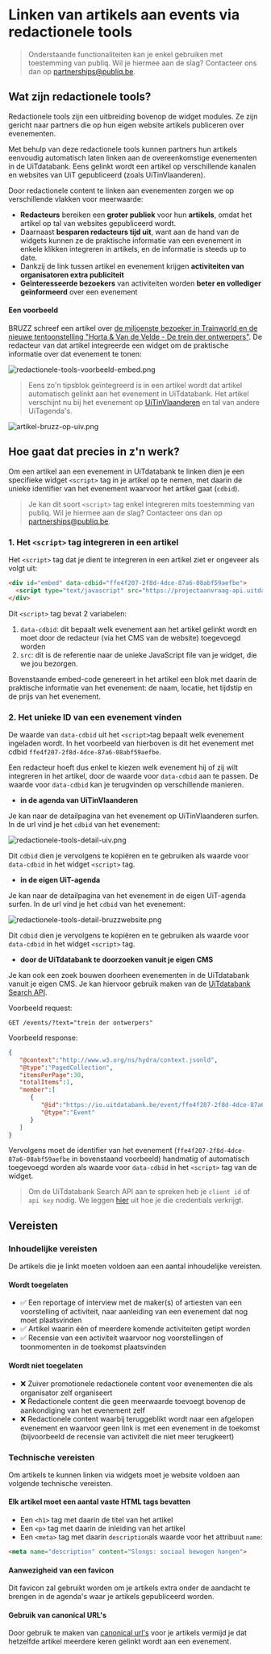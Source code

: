 # Linken van artikels aan events via redactionele tools

> Onderstaande functionaliteiten kan je enkel gebruiken met toestemming van publiq. Wil je hiermee aan de slag? Contacteer ons dan op <partnerships@publiq.be>.

## Wat zijn redactionele tools?

Redactionele tools zijn een uitbreiding bovenop de widget modules. Ze zijn gericht naar partners die op hun eigen website artikels publiceren over evenementen.

Met behulp van deze redactionele tools kunnen partners hun artikels eenvoudig automatisch laten linken aan de overeenkomstige evenementen in de UiTdatabank. Eens gelinkt wordt een artikel op verschillende kanalen en websites van UiT gepubliceerd (zoals UiTinVlaanderen).

Door redactionele content te linken aan evenementen zorgen we op verschillende vlakken voor meerwaarde:

* **Redacteurs** bereiken een **groter publiek** voor hun **artikels**, omdat het artikel op tal van websites gepubliceerd wordt.
* Daarnaast **besparen redacteurs tijd uit**, want aan de hand van de widgets kunnen ze de praktische informatie van een evenement in enkele klikken integreren in artikels, en de informatie is steeds up to date.
* Dankzij de link tussen artikel en evenement krijgen **activiteiten van organisatoren extra publiciteit**
* **Geïnteresseerde bezoekers** van activiteiten worden **beter en vollediger geïnformeerd** over een evenement

#### Een voorbeeld

BRUZZ schreef een artikel over [de miljoenste bezoeker in Trainworld en de nieuwe tentoonstelling "Horta & Van de Velde - De trein der ontwerpers"](https://www.bruzz.be/samenleving/train-world-schaarbeek-verwelkomt-miljoenste-bezoeker-2023-01-03). De redacteur van dat artikel integreerde een widget om de praktische informatie over dat evenement te tonen:

![redactionele-tools-voorbeeld-embed.png](../assets/images/redactionele-tools-voorbeeld-embed.png)

<!-- theme: success -->

> Eens zo'n tipsblok geïntegreerd is in een artikel wordt dat artikel automatisch gelinkt aan het evenement in UiTdatabank. Het artikel verschijnt nu bij het evenement op [UiTinVlaanderen](https://www.uitinvlaanderen.be/agenda/e/horta-van-de-velde-de-trein-der-ontwerpers/ffe4f207-2f8d-4dce-87a6-08abf59aefbe) en tal van andere UiTagenda's.

![artikel-bruzz-op-uiv.png](../assets/images/artikel-bruzz-op-uiv.png)

## Hoe gaat dat precies in z'n werk?

Om een artikel aan een evenement in UiTdatabank te linken dien je een specifieke widget `<script>` tag in je artikel op te nemen, met daarin de unieke identifier van het evenement waarvoor het artikel gaat (`cdbid`).

> Je kan dit soort `<script>` tag enkel integreren mits toestemming van publiq. Wil je hiermee aan de slag? Contacteer ons dan op <partnerships@publiq.be>.

### 1. Het `<script>` tag integreren in een artikel

Het `<script>` tag dat je dient te integreren in een artikel ziet er ongeveer als volgt uit:

```html
<div id="embed" data-cdbid="ffe4f207-2f8d-4dce-87a6-08abf59aefbe">
  <script type="text/javascript" src="https://projectaanvraag-api.uitdatabank.be/widgets/layout/1234.js"></script>
</div>
```

Dit `<script>` tag bevat 2 variabelen:

1. `data-cdbid`: dit bepaalt welk evenement aan het artikel gelinkt wordt en moet door de redacteur (via het CMS van de website) toegevoegd worden
2. `src`: dit is de referentie naar de unieke JavaScript file van je widget, die we jou bezorgen.

Bovenstaande embed-code genereert in het artikel een blok met daarin de praktische informatie van het evenement: de naam, locatie, het tijdstip en de prijs van het evenement.

### 2. Het unieke ID van een evenement vinden

De waarde van `data-cdbid` uit het `<script>`tag bepaalt welk evenement ingeladen wordt. In het voorbeeld van hierboven is dit het evenement met cdbid `ffe4f207-2f8d-4dce-87a6-08abf59aefbe`.

Een redacteur hoeft dus enkel te kiezen welk evenement hij of zij wilt integreren in het artikel, door de waarde voor `data-cdbid` aan te passen. De waarde voor `data-cdbid` kan je terugvinden op verschillende manieren.

* **in de agenda van UiTinVlaanderen**

Je kan naar de detailpagina van het evenement op UiTinVlaanderen surfen. In de url vind je het `cdbid` van het evenement:

![redactionele-tools-detail-uiv.png](../assets/images/redactionele-tools-detail-uiv.png)

Dit `cdbid` dien je vervolgens te kopiëren en te gebruiken als waarde voor `data-cdbid` in het widget `<script>` tag.

* **in de eigen UiT-agenda**

Je kan naar de detailpagina van het evenement in de eigen UiT-agenda surfen. In de url vind je het `cdbid` van het evenement:

![redactionele-tools-detail-bruzzwebsite.png](../assets/images/redactionele-tools-detail-bruzzwebsite.png)

Dit `cdbid` dien je vervolgens te kopiëren en te gebruiken als waarde voor `data-cdbid` in het widget `<script>` tag.

* **door de UiTdatabank te doorzoeken vanuit je eigen CMS**

Je kan ook een zoek bouwen doorheen evenementen in de UiTdatabank vanuit je eigen CMS. Je kan hiervoor gebruik maken van de [UiTdatabank Search API](https://docs.publiq.be/docs/uitdatabank/search-api/reference/operations/list-events).

Voorbeeld request:

```
GET /events/?text="trein der ontwerpers"
```

Voorbeeld response:

```json
{
   "@context":"http://www.w3.org/ns/hydra/context.jsonld",
   "@type":"PagedCollection",
   "itemsPerPage":30,
   "totalItems":1,
   "member":[
      {
         "@id":"https://io.uitdatabank.be/event/ffe4f207-2f8d-4dce-87a6-08abf59aefbe",
         "@type":"Event"
      }
   ]
}
```

Vervolgens moet de identifier van het evenement (`ffe4f207-2f8d-4dce-87a6-08abf59aefbe` in bovenstaand voorbeeld) handmatig of automatisch toegevoegd worden als waarde voor `data-cdbid` in het `<script>` tag van de widget. 

<!-- theme: warning -->
> Om de UiTdatabank Search API aan te spreken heb je `client id` of `api key` nodig. We leggen [hier](https://docs.publiq.be/docs/authentication/requesting-credentials) uit hoe je die credentials verkrijgt.

## Vereisten

### Inhoudelijke vereisten

De artikels die je linkt moeten voldoen aan een aantal inhoudelijke vereisten.

#### Wordt toegelaten

* ✅ Een reportage of interview met de maker(s) of artiesten van een voorstelling of activiteit, naar aanleiding van een evenement dat nog moet plaatsvinden
* ✅ Artikel waarin één of meerdere komende activiteiten getipt worden
* ✅ Recensie van een activiteit waarvoor nog voorstellingen of toonmomenten in de toekomst plaatsvinden

#### Wordt niet toegelaten

* ❌ Zuiver promotionele redactionele content voor evenementen die als organisator zelf organiseert
* ❌ Redactionele content die geen meerwaarde toevoegt bovenop de aankondiging van het evenement zelf
* ❌ Redactionele content waarbij teruggeblikt wordt naar een afgelopen evenement en waarvoor geen link is met een evenement in de toekomst (bijvoorbeeld de recensie van activiteit die niet meer terugkeert)

### Technische vereisten

Om artikels te kunnen linken via widgets moet je website voldoen aan volgende technische vereisten.

#### Elk artikel moet een aantal vaste HTML tags bevatten

* Een `<h1>` tag met daarin de titel van het artikel
* Een `<p>` tag met daarin de inleiding van het artikel
* Een `<meta>` tag met daarin `description`als waarde voor het attribuut `name`:

```html
<meta name="description" content="Slongs: sociaal bewogen hangen">
```

#### Aanwezigheid van een favicon

Dit favicon zal gebruikt worden om je artikels extra onder de aandacht te brengen in de agenda's waar je artikels gepubliceerd worden.

#### Gebruik van canonical URL's

Door gebruik te maken van [canonical url's](https://developers.google.com/search/docs/crawling-indexing/consolidate-duplicate-urls) voor je artikels vermijd je dat hetzelfde artikel meerdere keren gelinkt wordt aan een evenement.
